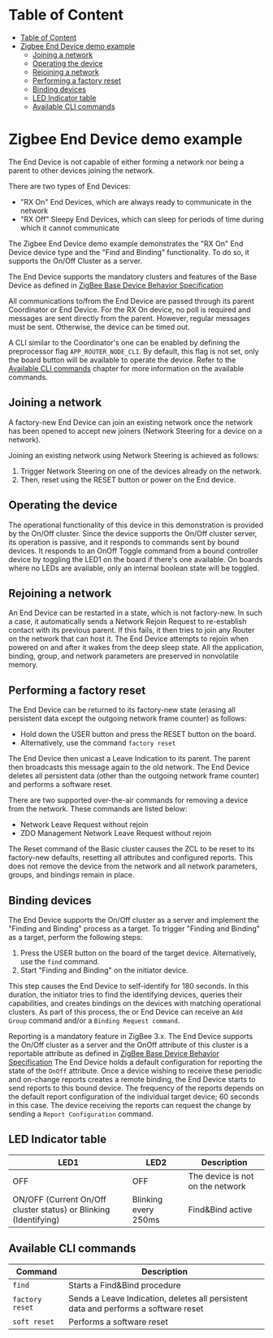 # Table of Content

- [Table of Content](#table-of-content)
- [Zigbee End Device demo example](#zigbee-end-device-demo-example)
  - [Joining a network](#joining-a-network)
  - [Operating the device](#operating-the-device)
  - [Rejoining a network](#rejoining-a-network)
  - [Performing a factory reset](#performing-a-factory-reset)
  - [Binding devices](#binding-devices)
  - [LED Indicator table](#led-indicator-table)
  - [Available CLI commands](#available-cli-commands)

# Zigbee End Device demo example

The End Device is not capable of either forming a network nor being a parent to other devices joining the network.

There are two types of End Devices:
- "RX On" End Devices, which are always ready to communicate in the network
- "RX Off" Sleepy End Devices, which can sleep for periods of time during which it cannot communicate

The Zigbee End Device demo example demonstrates the "RX On" End Device device type and the "Find and Binding"
functionality. To do so, it supports the On/Off Cluster as a server.

The End Device supports the mandatory clusters and features of the Base Device as defined in
[ZigBee Base Device Behavior Specification](https://zigbeealliance.org/wp-content/uploads/2019/12/docs-13-0402-13-00zi-Base-Device-Behavior-Specification-2-1.pdf)

All communications to/from the End Device are passed through its parent Coordinator or End Device. For the RX On device,
no poll is required and messages are sent directly from the parent. However, regular messages must be sent. Otherwise,
the device can be timed out.

A CLI similar to the Coordinator's one can be enabled by defining the preprocessor flag `APP_ROUTER_NODE_CLI`. By
default, this flag is not set, only the board button will be available to operate the device.
Refer to the [Available CLI commands](#available-cli-commands) chapter for more information on the available commands.

## Joining a network

A factory-new End Device can join an existing network once the network has been opened to accept new joiners (Network
Steering for a device on a network).

Joining an existing network using Network Steering is achieved as follows:
1. Trigger Network Steering on one of the devices already on the network.
2. Then, reset using the RESET button or power on the End device.

## Operating the device

The operational functionality of this device in this demonstration is provided by the On/Off cluster. Since the
device supports the On/Off cluster server, its operation is passive, and it responds to commands sent by bound
devices. It responds to an OnOff Toggle command from a bound controller device by toggling the LED1 on the board if
there's one available. On boards where no LEDs are available, only an internal boolean state will be toggled.

## Rejoining a network

An End Device can be restarted in a state, which is not factory-new. In such a case, it automatically sends
a Network Rejoin Request to re-establish contact with its previous parent. If this fails, it then tries to join any
Router on the network that can host it. The End Device attempts to rejoin when powered on and after it wakes
from the deep sleep state. All the application, binding, group, and network parameters are preserved in nonvolatile
memory.

## Performing a factory reset

The End Device can be returned to its factory-new state (erasing all persistent data except the outgoing network
frame counter) as follows:
- Hold down the USER button and press the RESET button on the board.
- Alternatively, use the command `factory reset`

The End Device then unicast a Leave Indication to its parent. The parent then broadcasts this message again to
the old network. The End Device deletes all persistent data (other than the outgoing network frame counter) and
performs a software reset.

There are two supported over-the-air commands for removing a device from the network. These commands are listed below:
- Network Leave Request without rejoin
- ZDO Management Network Leave Request without rejoin

The Reset command of the Basic cluster causes the ZCL to be reset to its factory-new defaults, resetting
all attributes and configured reports. This does not remove the device from the network and all network
parameters, groups, and bindings remain in place.

## Binding devices

The End Device supports the On/Off cluster as a server and implement the "Finding and Binding" process as a
target. To trigger "Finding and Binding" as a target, perform the following steps:
1. Press the USER button on the board of the target device. Alternatively, use the `find` command.
2. Start "Finding and Binding" on the initiator device.

This step causes the End Device to self-identify for 180 seconds. In this duration, the initiator tries
to find the identifying devices, queries their capabilities, and creates bindings on the devices with matching
operational clusters. As part of this process, the or End Device can receive an `Add Group` command and/or a `Binding Request command`.

Reporting is a mandatory feature in ZigBee 3.x. The End Device supports the On/Off cluster as a server and the OnOff
attribute of this cluster is a reportable attribute as defined in
[ZigBee Base Device Behavior Specification](https://zigbeealliance.org/wp-content/uploads/2019/12/docs-13-0402-13-00zi-Base-Device-Behavior-Specification-2-1.pdf)
The End Device holds a default configuration for reporting the state of the `OnOff` attribute. Once a device wishing to receive
these periodic and on-change reports creates a remote binding, the End Device starts to send reports to this bound device.
The frequency of the reports depends on the default report configuration of the individual target device; 60 seconds in
this case. The device receiving the reports can request the change by sending a `Report Configuration` command.

## LED Indicator table

| LED1 | LED2 | Description |
| - | - | - |
| OFF | OFF | The device is not on the network |
| ON/OFF (Current On/Off cluster status) or Blinking (Identifying) | Blinking every 250ms | Find&Bind active |

## Available CLI commands

| Command | Description |
| - | - |
| `find` | Starts a Find&Bind procedure |
| `factory reset` | Sends a Leave Indication, deletes all persistent data and performs a software reset |
| `soft reset` | Performs a software reset |
